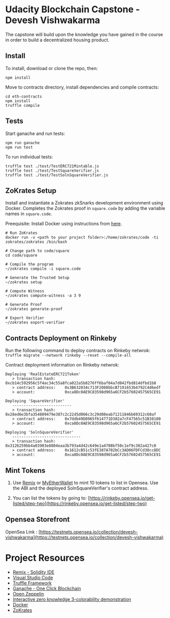 # Udacity Blockchain Capstone - Devesh Vishwakarma

The capstone will build upon the knowledge you have gained in the course in order to build a decentralized housing product. 

## Install

To install, download or clone the repo, then:

`npm install`

Move to contracts directory, install dependencies and compile contracts:

```
cd eth-contracts
npm install
truffle compile
``` 

## Tests

Start ganache and run tests:
```
npm run ganache
npm run test
```

To run individual tests:
```
truffle test ./test/TestERC721Mintable.js
truffle test ./test/TestSquareVerifier.js
truffle test ./test/TestSolnSquareVerifier.js
```

## ZoKrates Setup

Install and instantiate a Zokrates zkSnarks development environment using Docker. Completes the Zokrates proof in `square.code` by adding the variable names in `square.code`.

Preequisite: Install Docker using instructions from [here](https://docs.docker.com/install/).


```
# Run ZoKrates
docker run -v <path to your project folder>:/home/zokrates/code -ti zokrates/zokrates /bin/bash

# Change path to code/square
cd code/square

# Compile the program
~/zokrates compile -i square.code

# Generate the Trusted Setup
~/zokrates setup

# Compute Witness
~/zokrates compute-witness -a 3 9

# Generate Proof
~/zokrates generate-proof

# Export Verifier
~/zokrates export-verifier
```

## Contracts Deployment on Rinkeby

Run the following command to deploy contracts on Rinkeby netwrok:
`truffle migrate --network rinkeby --reset --compile-all`

Contract deployment information on Rinkeby netwrok:
```
Deploying 'RealEstateERC721Token'
   > transaction hash:    0xcb14c592956c5f4ac34c55a8fca022a5b8276ff6baf04a7d042fbd814dfbd1b8
   > contract address:    0x3B632034c713F2088bbcB7191653b4792C4d6edf
   > account:             0xca8Dc0AE9C83598d965a6CF2b57602457565CE91

Deploying 'SquareVerifier'
   --------------------------
   > transaction hash:    0x28ed6e3bfa354809479e387c2c22d5d066c3c29d08eab71211846b69312c60af
   > contract address:    0x7ddb49D8965f614771D302a7cF47565c51B38180
   > account:             0xca8Dc0AE9C83598d965a6CF2b57602457565CE91

Deploying 'SolnSquareVerifier'
   ------------------------------
   > transaction hash:    0x3126259bb4a03903e8804eaa3b793a4d42c649e1a4708bf50c1ef9c382a427c0
   > contract address:    0x1612cB51c53fE387A702bCc3AD06FDFCd30cc8DC
   > account:             0xca8Dc0AE9C83598d965a6CF2b57602457565CE91

```

## Mint Tokens

1. Use [Remix](https://remix.ethereum.org/) or [MyEtherWallet](https://www.myetherwallet.com/access-my-wallet) to mint 10 tokens to list in Opensea. Use the  ABI and the deployed SolnSquareVerifier's contract address.

2. You can list the tokens by going to: [https://rinkeby.opensea.io/get-listed/step-two](https://rinkeby.opensea.io/get-listed/step-two)

## Opensea Storefront
OpenSea Link : [https://testnets.opensea.io/collection/devesh-vishwakarma](https://testnets.opensea.io/collection/devesh-vishwakarma)

# Project Resources

* [Remix - Solidity IDE](https://remix.ethereum.org/)
* [Visual Studio Code](https://code.visualstudio.com/)
* [Truffle Framework](https://truffleframework.com/)
* [Ganache - One Click Blockchain](https://truffleframework.com/ganache)
* [Open Zeppelin ](https://openzeppelin.org/)
* [Interactive zero knowledge 3-colorability demonstration](http://web.mit.edu/~ezyang/Public/graph/svg.html)
* [Docker](https://docs.docker.com/install/)
* [ZoKrates](https://github.com/Zokrates/ZoKrates)